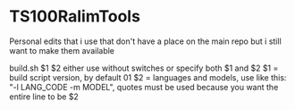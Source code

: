 # TS100RalimTools
Personal edits that i use that don't have a place on the main repo but i still want to make them available

build.sh $1 $2
either use without switches or specify both $1 and $2
$1 = build script version, by default 01
$2 = languages and models, use like this: "-l LANG_CODE -m MODEL", quotes must be used because you want the entire line to be $2
